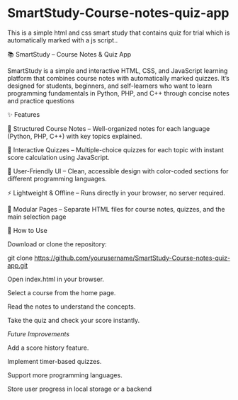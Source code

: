 # SmartStudy-Course-notes-quiz-app
This is a simple html and css smart study that contains quiz for trial which is automatically marked with a js script.. 

📚 SmartStudy – Course Notes & Quiz App

SmartStudy is a simple and interactive HTML, CSS, and JavaScript learning platform that combines course notes with automatically marked quizzes.
It’s designed for students, beginners, and self-learners who want to learn programming fundamentals in Python, PHP, and C++ through concise notes and practice questions

✨ Features

📖 Structured Course Notes – Well-organized notes for each language (Python, PHP, C++) with key topics explained.

📝 Interactive Quizzes – Multiple-choice quizzes for each topic with instant score calculation using JavaScript.

🎨 User-Friendly UI – Clean, accessible design with color-coded sections for different programming languages.

⚡ Lightweight & Offline – Runs directly in your browser, no server required.

📂 Modular Pages – Separate HTML files for course notes, quizzes, and the main selection page


🚀 How to Use

Download or clone the repository:

git clone https://github.com/yourusername/SmartStudy-Course-notes-quiz-app.git


Open index.html in your browser.

Select a course from the home page.

Read the notes to understand the concepts.

Take the quiz and check your score instantly.


*Future Improvements*

Add a score history feature.

Implement timer-based quizzes.

Support more programming languages.

Store user progress in local storage or a backend
